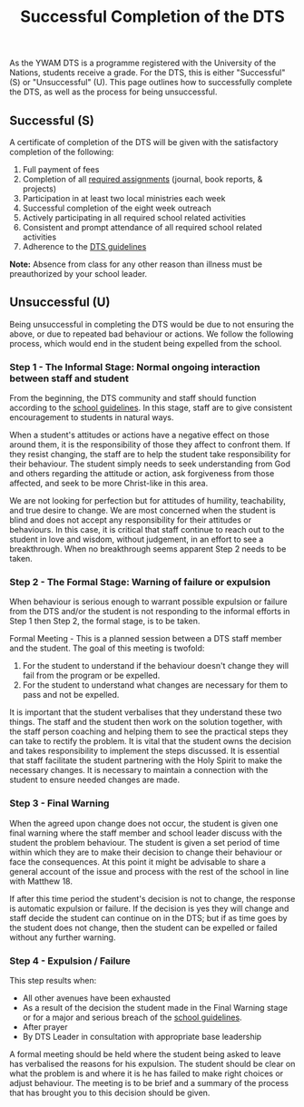 ﻿---
id: passfail
title: Successful Completion of the DTS
---

As the YWAM DTS is a programme registered with the University of the Nations, students receive a grade. For the DTS, this is either "Successful" (S) or "Unsuccessful" (U). This page outlines how to successfully complete the DTS, as well as the process for being unsuccessful.

## Successful (S)

A certificate of completion of the DTS will be given with the satisfactory completion of the following: 

1. Full payment of fees
2. Completion of all [required assignments](assignments.md) (journal, book reports, & projects)
3. Participation in at least two local ministries each week
4. Successful completion of the eight week outreach
5. Actively participating in all required school related activities
6. Consistent and prompt attendance of all required school related activities
7. Adherence to the [DTS guidelines](guidelines.md)

**Note:** Absence from class for any other reason than illness must be preauthorized by your school leader.

## Unsuccessful (U)

Being unsuccessful in completing the DTS would be due to not ensuring the above, or due to repeated bad behaviour or actions. We follow the following process, which would end in the student being expelled from the school.

### Step 1 - The Informal Stage: Normal ongoing interaction between staff and student

From the beginning, the DTS community and staff should function according to the [school guidelines](guidelines.md). In this stage, staff are to give consistent encouragement to students in natural ways.

When a student's attitudes or actions have a negative effect on those around them, it is the responsibility of those they affect to confront them. If they resist changing, the staff are to help the student take responsibility for their behaviour. The student simply needs to seek understanding from God and others regarding the attitude or action, ask forgiveness from those affected, and seek to be more Christ-like in this area.

We are not looking for perfection but for attitudes of humility, teachability, and true desire to change. We are most concerned when the student is blind and does not accept any responsibility for their attitudes or behaviours. In this case, it is critical that staff continue to reach out to the student in love and wisdom, without judgement, in an effort to see a breakthrough. When no breakthrough seems apparent Step 2 needs to be taken.

### Step 2 - The Formal Stage: Warning of failure or expulsion

When behaviour is serious enough to warrant possible expulsion or failure from the DTS and/or the student is not responding to the informal efforts in Step 1 then Step 2, the formal stage, is to be taken.

Formal Meeting - This is a planned session between a DTS staff member and the student. The goal of this meeting is twofold:

1. For the student to understand if the behaviour doesn't change they will fail from the program or be expelled. 
2. For the student to understand what changes are necessary for them to pass and not be expelled.

It is important that the student verbalises that they understand these two things. The staff and the student then work on the solution together, with the staff person coaching and helping them to see the practical steps they can take to rectify the problem. It is vital that the student owns the decision and takes responsibility to implement the steps discussed. It is essential that staff facilitate the student partnering with the Holy Spirit to make the necessary changes. It is necessary to maintain a connection with the student to ensure needed changes are made.

### Step 3 - Final Warning

When the agreed upon change does not occur, the student is given one final warning where the staff member and school leader discuss with the student the problem behaviour. The student is given a set period of time within which they are to make their decision to change their behaviour or face the consequences. At this point it might be advisable to share a general account of the issue and process with the rest of the school in line with Matthew 18.

If after this time period the student's decision is not to change, the response is automatic expulsion or failure. If the decision is yes they will change and staff decide the student can continue on in the DTS; but if as time goes by the student does not change, then the student can be expelled or failed without any further warning.

### Step 4 - Expulsion / Failure

This step results when:

- All other avenues have been exhausted 
- As a result of the decision the student made in the Final Warning stage or for a major and serious breach of the [school guidelines](guidelines.md). 
- After prayer 
- By DTS Leader in consultation with appropriate base leadership

A formal meeting should be held where the student being asked to leave has verbalised the reasons for his expulsion. The student should be clear on what the problem is and where it is he has failed to make right choices or adjust behaviour. The meeting is to be brief and a summary of the process that has brought you to this decision should be given.
